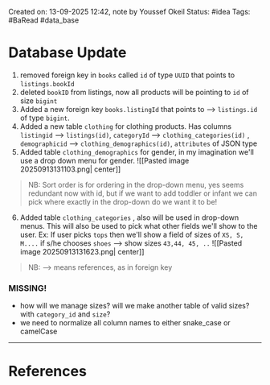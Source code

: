 Created on: 13-09-2025 12:42, note by Youssef Okeil
Status: #idea
Tags: #BaRead #data_base 
# Database Update
1. removed foreign key in `books` called `id` of type `UUID` that points to `listings.bookId`
2. deleted `bookID` from listings, now all products will be pointing to `id` of size `bigint`
3. Added a new foreign key `books.listingId` that points to --> `listings.id` of type `bigint`.
4. Added a new table `clothing` for clothing products. Has columns `listingid` --> `listings(id)`, `categoryId` --> `clothing_categories(id)` , `demographicid` --> `clothing_demographics(id)`, `attributes` of JSON type
5. Added table `clothing_demographics` for gender, in  my imagination we'll use a drop down menu for gender.
![[Pasted image 20250913131103.png| center]]

> NB: Sort order is for ordering in the drop-down menu, yes seems redundant now with id, but if we want to add toddler or infant we can pick where exactly in the drop-down do we want it to be!

6. Added table `clothing_categories` , also will be used in drop-down menus. This will also be used to pick what other fields we'll show to the user. Ex: If user picks `tops` then we'll show a field of sizes of `XS, S, M....` if s/he chooses `shoes` --> show sizes `43,44, 45, ..`
![[Pasted image 20250913131623.png| center]]

> NB:  --> means references, as in foreign key

### MISSING!
- how will we manage sizes? will we make another table of valid sizes? with `category_id` and `size`?
- we need to normalize all column names to either snake_case or camelCase
-----------------
# References